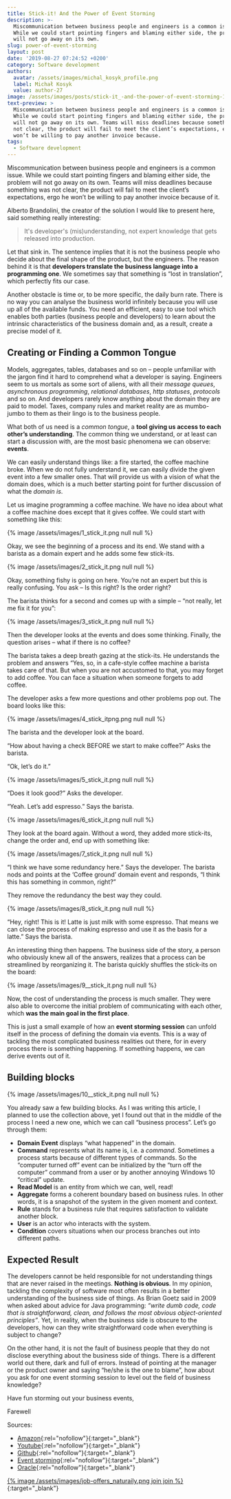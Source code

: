 ```yaml
---
title: Stick-it! And the Power of Event Storming
description: >-
  Miscommunication between business people and engineers is a common issue.
  While we could start pointing fingers and blaming either side, the problem
  will not go away on its own.
slug: power-of-event-storming
layout: post
date: '2019-08-27 07:24:52 +0200'
category: Software development
authors:
  avatar: /assets/images/michal_kosyk_profile.png
  label: Michał Kosyk
  value: author-27
image: /assets/images/posts/stick-it_-and-the-power-of-event-storming-1-.png
text-preview: >
  Miscommunication between business people and engineers is a common issue.
  While we could start pointing fingers and blaming either side, the problem
  will not go away on its own. Teams will miss deadlines because something was
  not clear, the product will fail to meet the client’s expectations, ergo he
  won’t be willing to pay another invoice because.
tags:
  - Software development
---
```

Miscommunication between business people and engineers is a common issue. While we could start pointing fingers and blaming either side, the problem will not go away on its own. Teams will miss deadlines because something was not clear, the product will fail to meet the client’s expectations, ergo he won’t be willing to pay another invoice because of it.

Alberto Brandolini, the creator of the solution I would like to present here, said something really interesting:

> It's developer's (mis)understanding, not expert knowledge that gets released into production.

Let that sink in. The sentence implies that it is not the business people who decide about the final shape of the product, but the engineers. The reason behind it is that **developers translate the business language into a programming one**. We sometimes say that something is “lost in translation”, which perfectly fits our case.

Another obstacle is time or, to be more specific, the daily burn rate. There is no way you can analyse the business world infinitely because you will use up all of the available funds. You need an efficient, easy to use tool which enables both parties (business people and developers) to learn about the intrinsic characteristics of the business domain and, as a result, create a precise model of it.

## Creating or Finding a Common Tongue

Models, aggregates, tables, databases and so on – people unfamiliar with the jargon find it hard to comprehend what a developer is saying. Engineers seem to us mortals as some sort of aliens, with all their _message queues_, _asynchronous programming_, _relational databases_, _http statuses_, _protocols_ and so on. And developers rarely know anything about the domain they are paid to model. Taxes, company rules and market reality are as mumbo-jumbo to them as their lingo is to the business people.

What both of us need is a _common tongue_, a **tool giving us access to each other’s understanding**. The common thing we understand, or at least can start a discussion with, are the most basic phenomena we can observe: **events**.

We can easily understand things like: a fire started, the coffee machine broke. When we do not fully understand it, we can easily divide the given event into a few smaller ones. That will provide us with a vision of what the domain does, which is a much better starting point for further discussion of what the _domain is_.

Let us imagine programming a coffee machine. We have no idea about what a coffee machine does except that it gives coffee. We could start with something like this:

{% image /assets/images/1_stick_it.png null null %}

Okay, we see the beginning of a process and its end. We stand with a barista as a domain expert and he adds some few stick-its.

{% image /assets/images/2_stick_it.png null null %}

Okay, something fishy is going on here. You’re not an expert but this is really confusing. You ask – Is this right? Is the order right?

The barista thinks for a second and comes up with a simple – “not really, let me fix it for you”:

{% image /assets/images/3_stick_it.png null null %}

Then the developer looks at the events and does some thinking. Finally, the question arises – what if there is no coffee?

The barista takes a deep breath gazing at the stick-its. He understands the problem and answers “Yes, so, in a cafe-style coffee machine a barista takes care of that. But when you are not accustomed to that, you may forget to add coffee. You can face a situation when someone forgets to add coffee.

The developer asks a few more questions and other problems pop out. The board looks like this:

{% image /assets/images/4_stick_itpng.png null null %}

The barista and the developer look at the board.

“How about having a check BEFORE we start to make coffee?” Asks the barista.

“Ok, let’s do it.”

{% image /assets/images/5_stick_it.png null null %}

“Does it look good?” Asks the developer.

“Yeah. Let’s add espresso.” Says the barista.

{% image /assets/images/6_stick_it.png null null %}

They look at the board again. Without a word, they added more stick-its, change the order and, end up with something like:

{% image /assets/images/7_stick_it.png null null %}

“I think we have some redundancy here.” Says the developer. The barista nods and points at the ‘Coffee ground’ domain event and responds, “I think this has something in common, right?”

They remove the redundancy the best way they could.

{% image /assets/images/8_stick_it.png null null %}

“Hey, right! This is it! Latte is just milk with some espresso. That means we can close the process of making espresso and use it as the basis for a latte.”  Says the barista.

An interesting thing then happens. The business side of the story, a person who obviously knew all of the answers, realizes that a process can be streamlined by reorganizing it. The barista quickly shuffles the stick-its on the board:

{% image /assets/images/9__stick_it.png null null %}

Now, the cost of understanding the process is much smaller. They were also able to overcome the initial problem of communicating with each other, which **was the main goal in the first place**.

This is just a small example of how an **event storming session** can unfold itself in the process of defining the domain via events. This is a way of tackling the most complicated business realities out there, for in every process there is something happening. If something happens, we can derive events out of it.

## Building blocks

{% image /assets/images/10__stick_it.png null null %}

You already saw a few building blocks. As I was writing this article, I planned to use the collection above, yet I found out that in the middle of the process I need a new one, which we can call “business process”. Let’s go through them:

* **Domain Event** displays “what happened” in the domain.
* **Command** represents what its name is, i.e. a _command_. Sometimes a process starts because of different types of commands. So the “computer turned off” event can be initialized by the “turn off the computer” command from a user or by another annoying Windows 10 “critical” update.
* **Read Model** is an entity from which we can, well, read!
* **Aggregate** forms a coherent boundary based on business rules. In other words, it is a snapshot of the system in the given moment and context.
* **Rule** stands for a business rule that requires satisfaction to validate another block.
* **User** is an actor who  interacts with the system.
* **Condition** covers situations when our process branches out into different paths.

## Expected Result

The developers cannot be held responsible for not understanding things that are never raised in the meetings. **Nothing is obvious**. In my opinion, tackling the complexity of software most often results in a better understanding of the business side of things. As Brian Goetz said in 2009 when asked about advice for Java programming: _“write dumb code, code that is straightforward, clean, and follows the most obvious object-oriented principles”_. Yet, in reality, when the business side is obscure to the developers, how can they write straightforward code when everything is subject to change?

On the other hand, it is not the fault of business people that they do not disclose everything about the business side of things. There is a different world out there, dark and full of errors. Instead of pointing at the manager or the product owner and saying “he/she is the one to blame”, how about you ask for one event storming session to level out the field of business knowledge?

Have fun storming out your business events,

Farewell

Sources:

* [Amazon](https://www.amazon.com/Domain-Driven-Design-Distilled-Vaughn-Vernon/dp/0134434420){:rel="nofollow"}{:target="_blank"}
* [Youtube](https://www.youtube.com/watch?v=NGXl1D-KwRI){:rel="nofollow"}{:target="_blank"}
* [Github](https://github.com/mariuszgil/awesome-eventstorming){:rel="nofollow"}{:target="_blank"}
* [Event storming](https://www.eventstorming.com/){:rel="nofollow"}{:target="_blank"}
* [Oracle](https://www.oracle.com/technetwork/articles/javase/devinsight-1-139780.html#1){:rel="nofollow"}{:target="_blank"}

[{% image /assets/images/job-offers_naturaily.png join join %}](https://naturaily.com/careers){:target="_blank"}
